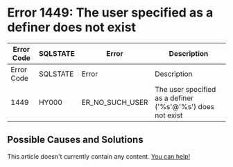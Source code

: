 
# Error 1449: The user specified as a definer does not exist


| Error Code | SQLSTATE | Error | Description |
| --- | --- | --- | --- |
| Error Code | SQLSTATE | Error | Description |
| 1449 | HY000 | ER_NO_SUCH_USER | The user specified as a definer ('%s'@'%s') does not exist |




## Possible Causes and Solutions


This article doesn't currently contain any content. [You can help!](/kb/en/writing-and-editing-knowledge-base-articles/)

